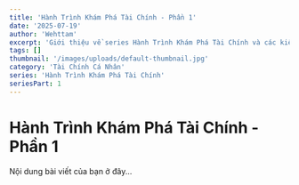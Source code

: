 ```yaml
---
title: 'Hành Trình Khám Phá Tài Chính - Phần 1'
date: '2025-07-19'
author: 'Wehttam'
excerpt: 'Giới thiệu về series Hành Trình Khám Phá Tài Chính và các kiến thức cơ bản.'
tags: []
thumbnail: '/images/uploads/default-thumbnail.jpg'
category: 'Tài Chính Cá Nhân'
series: 'Hành Trình Khám Phá Tài Chính'
seriesPart: 1
---
```


# Hành Trình Khám Phá Tài Chính - Phần 1

Nội dung bài viết của bạn ở đây...
